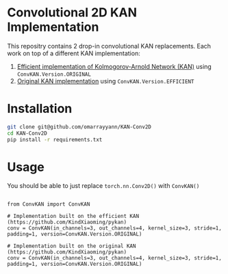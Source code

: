 # Convolutional 2D KAN Implementation

This repositry contains 2 drop-in convolutional KAN replacements. Each work on top of a different KAN implementation:

1. [Efficient implementation of Kolmogorov-Arnold Network (KAN)](https://github.com/Blealtan/efficient-kan) using ```ConvKAN.Version.ORIGINAL```
2. [Original KAN implementation](https://github.com/KindXiaoming/pykan) using ```ConvKAN.Version.EFFICIENT```

# Installation
```bash
git clone git@github.com/omarrayyann/KAN-Conv2D
cd KAN-Conv2D
pip install -r requirements.txt
```

# Usage

You should be able to just replace ```torch.nn.Conv2D()``` with ```ConvKAN()```

```python3

from ConvKAN import ConvKAN

# Implementation built on the efficient KAN (https://github.com/KindXiaoming/pykan)
conv = ConvKAN(in_channels=3, out_channels=4, kernel_size=3, stride=1, padding=1, version=ConvKAN.Version.ORIGINAL)

# Implementation built on the original KAN (https://github.com/KindXiaoming/pykan)
conv = ConvKAN(in_channels=3, out_channels=4, kernel_size=3, stride=1, padding=1, version=ConvKAN.Version.ORIGINAL)

```

